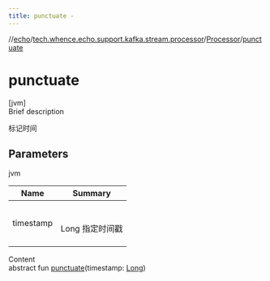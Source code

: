 ```yaml
---
title: punctuate -
---
```

//[echo](../../index.md)/[tech.whence.echo.support.kafka.stream.processor](../index.md)/[Processor](index.md)/[punctuate](punctuate.md)



# punctuate  
[jvm]  
Brief description  


标记时间



## Parameters  
  
jvm  
  
|  Name|  Summary| 
|---|---|
| timestamp| <br><br>Long 指定时间戳<br><br>
  
  
Content  
abstract fun [punctuate](punctuate.md)(timestamp: [Long](https://kotlinlang.org/api/latest/jvm/stdlib/kotlin/-long/index.html))  



